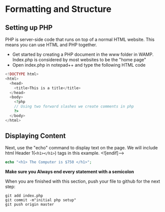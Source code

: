 # Formatting and Structure
## Setting up PHP

PHP is server-side code that runs on top of a normal HTML website.  This means you can use HTML and PHP together.

 - Get started by creating a PHP document in the www folder in WAMP.  Index.php is considered by most websites to be the "home page"
 - Open index.php in notepad++ and type the following HTML code
```php
<!DOCTYPE html>
<html>
  <head>
    <title>This is a title</title>
  </head>
  <body>
    <?php
    // Using two forward slashes we create comments in php
    ?>
  </body>
</html>
```

## Displaying Content
Next, use the "echo" command to display text on the page. We will include html Header 1(`<h1></h1>`) tags in this example.
<![endif]-->

```php
echo "<h1> The Computer is $750 </h1>";
```
**Make sure you Always end every statement with a semicolon**

When you are finished with this section, push your file to github for the next step:
```
git add index.php
git commit -m"initial php setup"
git push origin master
```
